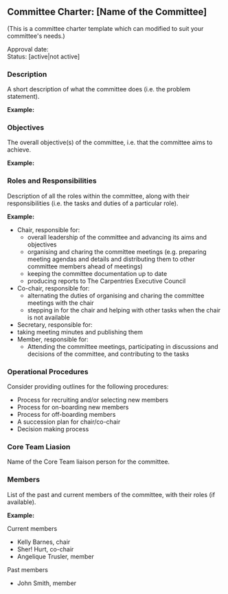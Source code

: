 ## Committee Charter: [Name of the Committee]

(This is a committee charter template which can modified to suit your committee's needs.)

Approval date: <br />
Status: [active|not active] <br />

### Description
A short description of what the committee does (i.e. the problem statement).

__Example:__  


### Objectives
The overall objective(s) of the committee, i.e. that the committee aims to achieve. 

__Example:__  


### Roles and Responsibilities

Description of all the roles within the committee, along with their responsibilities (i.e. the tasks and duties of a particular role).

__Example:__
- Chair, responsible for:
  - overall leadership of the committee and advancing its aims and objectives
  - organising and charing the committee meetings (e.g. preparing meeting agendas and details and distributing them to other committee members ahead of meetings) 
  - keeping the committee documentation up to date 
  - producing reports to The Carpentries Executive Council
- Co-chair, responsible for: 
  - alternating the duties of organising and charing the committee meetings with the chair
  - stepping in for the chair and helping with other tasks when the chair is not available
- Secretary, responsible for:
 - taking meeting minutes and publishing them 
- Member, responsible for:
  - Attending the committee meetings, participating in discussions and decisions of the committee, and contributing to the tasks
 
### Operational Procedures

Consider providing outlines for the following procedures:

  - Process for recruiting and/or selecting new members
  - Process for on-boarding new members
  - Process for off-boarding members
  - A succession plan for chair/co-chair
  - Decision making process

### Core Team Liasion

Name of the Core Team liaison person for the committee.

### Members

List of the past and current members of the committee, with their roles (if available).

__Example:__

Current members

- Kelly Barnes, chair
- Sher! Hurt, co-chair
- Angelique Trusler, member

Past members
- John Smith, member
 
